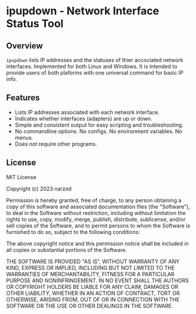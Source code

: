 # ipupdown - Network Interface Status Tool

## Overview
`ipupdown` lists IP addresses and the statuses of thier accociated network interfaces. Implemented for both Linux and Windows. It is intended to provide users of both plaforms with one universal command for basic IP info.

## Features
- Lists IP addresses associated with each network interface.
- Indicates whether interfaces (adapters) are up or down.
- Simple and consistent output for easy scripting and troubleshooting.
- No commandline options. No configs. No environment variables. No menus.
- Does not require other programs. 

## License

MIT License

Copyright (c) 2023 narzod

Permission is hereby granted, free of charge, to any person obtaining a copy
of this software and associated documentation files (the "Software"), to deal
in the Software without restriction, including without limitation the rights
to use, copy, modify, merge, publish, distribute, sublicense, and/or sell
copies of the Software, and to permit persons to whom the Software is
furnished to do so, subject to the following conditions:

The above copyright notice and this permission notice shall be included in all
copies or substantial portions of the Software.

THE SOFTWARE IS PROVIDED "AS IS", WITHOUT WARRANTY OF ANY KIND, EXPRESS OR
IMPLIED, INCLUDING BUT NOT LIMITED TO THE WARRANTIES OF MERCHANTABILITY,
FITNESS FOR A PARTICULAR PURPOSE AND NONINFRINGEMENT. IN NO EVENT SHALL THE
AUTHORS OR COPYRIGHT HOLDERS BE LIABLE FOR ANY CLAIM, DAMAGES OR OTHER
LIABILITY, WHETHER IN AN ACTION OF CONTRACT, TORT OR OTHERWISE, ARISING FROM,
OUT OF OR IN CONNECTION WITH THE SOFTWARE OR THE USE OR OTHER DEALINGS IN THE
SOFTWARE.

